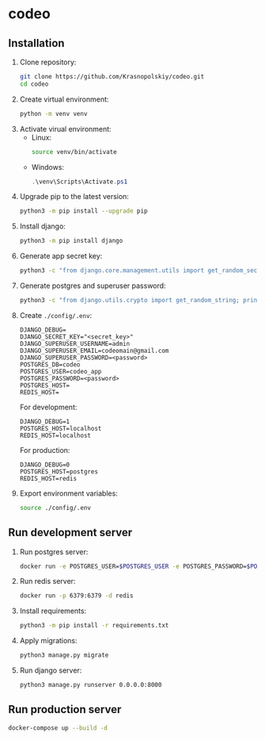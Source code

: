 # codeo
## Installation
1. Clone repository:
    ```bash
    git clone https://github.com/Krasnopolskiy/codeo.git
    cd codeo
    ```
2. Create virtual environment:
    ```bash
    python -m venv venv
    ```
3. Activate virual environment:
   - Linux:
        ```bash
        source venv/bin/activate
        ```
   - Windows:
        ```powershell
        .\venv\Scripts\Activate.ps1
        ```
4. Upgrade pip to the latest version:
    ```bash
    python3 -m pip install --upgrade pip
    ```
4. Install django:
    ```bash
    python3 -m pip install django
    ```
6. Generate app secret key:
    ```bash
    python3 -c "from django.core.management.utils import get_random_secret_key; print(get_random_secret_key())"
    ```
7. Generate postgres and superuser password:
    ```bash
    python3 -c "from django.utils.crypto import get_random_string; print(get_random_string(16))"
    ```
8. Create `./config/.env`:
    ```
    DJANGO_DEBUG=
    DJANGO_SECRET_KEY="<secret_key>"
    DJANGO_SUPERUSER_USERNAME=admin
    DJANGO_SUPERUSER_EMAIL=codeomain@gmail.com
    DJANGO_SUPERUSER_PASSWORD=<password>
    POSTGRES_DB=codeo
    POSTGRES_USER=codeo_app
    POSTGRES_PASSWORD=<password>
    POSTGRES_HOST=
    REDIS_HOST=
    ```
    For development:
    ```
    DJANGO_DEBUG=1
    POSTGRES_HOST=localhost
    REDIS_HOST=localhost
    ```
    For production:
    ```
    DJANGO_DEBUG=0
    POSTGRES_HOST=postgres
    REDIS_HOST=redis
    ```
9.  Export environment variables:
    ```bash
    source ./config/.env
    ```
## Run development server
1. Run postgres server:
    ```bash
    docker run -e POSTGRES_USER=$POSTGRES_USER -e POSTGRES_PASSWORD=$POSTGRES_PASSWORD -e POSTGRES_DB=$POSTGRES_DB -p 5432:5432 -d postgres
    ```
2. Run redis server:
    ```bash
    docker run -p 6379:6379 -d redis
    ```
3. Install requirements:
    ```bash
    python3 -m pip install -r requirements.txt
    ```
4. Apply migrations:
    ```bash
    python3 manage.py migrate
    ```
5. Run django server:
    ```bash
    python3 manage.py runserver 0.0.0.0:8000
    ```
## Run production server
```bash
docker-compose up --build -d
```
